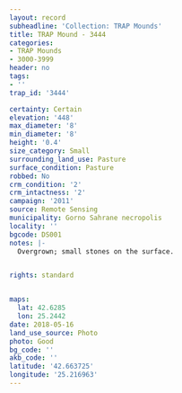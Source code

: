 ```yaml
---
layout: record
subheadline: 'Collection: TRAP Mounds'
title: TRAP Mound - 3444
categories:
- TRAP Mounds
- 3000-3999
header: no
tags:
- ''
trap_id: '3444'

certainty: Certain
elevation: '448'
max_diameter: '8'
min_diameter: '8'
height: '0.4'
size_category: Small
surrounding_land_use: Pasture
surface_condition: Pasture
robbed: No
crm_condition: '2'
crm_intactness: '2'
campaign: '2011'
source: Remote Sensing
municipality: Gorno Sahrane necropolis
locality: ''
bgcode: DS001
notes: |-
  Overgrown; small stones on the surface.


rights: standard


maps:
  lat: 42.6285
  lon: 25.2442
date: 2018-05-16
land_use_source: Photo
photo: Good
bg_code: ''
akb_code: ''
latitude: '42.663725'
longitude: '25.216963'
---
```

